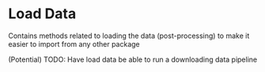 # Load Data
Contains methods related to loading the data (post-processing) to make it easier to import from any other package

(Potential) TODO: Have load data be able to run a downloading data pipeline
